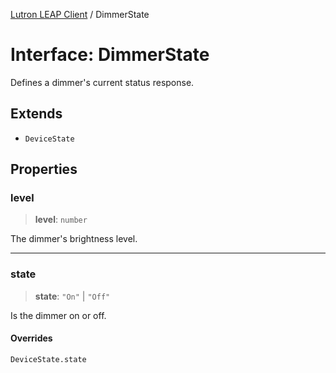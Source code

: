 [Lutron LEAP Client](../README.md) / DimmerState

# Interface: DimmerState

Defines a dimmer's current status response.

## Extends

- `DeviceState`

## Properties

### level

> **level**: `number`

The dimmer's brightness level.

***

### state

> **state**: `"On"` \| `"Off"`

Is the dimmer on or off.

#### Overrides

`DeviceState.state`
